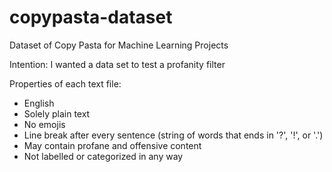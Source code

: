 # copypasta-dataset
Dataset of Copy Pasta for Machine Learning Projects

Intention: I wanted a data set to test a profanity filter

Properties of each text file:
- English
- Solely plain text
- No emojis
- Line break after every sentence (string of words that ends in '?', '!', or '.')
- May contain profane and offensive content
- Not labelled or categorized in any way
